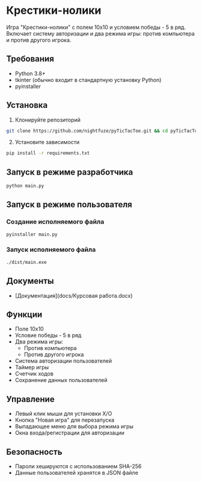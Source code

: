 # Крестики-нолики

Игра "Крестики-нолики" с полем 10x10 и условием победы - 5 в ряд. Включает систему авторизации и два режима игры: против компьютера и против другого игрока.

## Требования

- Python 3.8+
- tkinter (обычно входит в стандартную установку Python)
- pyinstaller

## Установка

1. Клонируйте репозиторий
```bash
git clone https://github.com/nightfuze/pyTicTacToe.git && cd pyTicTacToe
```

2. Установите зависимости
```bash
pip install -r requirements.txt
```

## Запуск в режиме разработчика

```bash
python main.py
```

## Запуск в режиме пользователя

### Создание исполняемого файла
```bash
pyinstaller main.py
```

### Запуск исполняемого файла
```bash
./dist/main.exe
```

## Документы

- [Документация](docs/Курсовая работа.docx)

## Функции

- Поле 10x10
- Условие победы - 5 в ряд
- Два режима игры:
  - Против компьютера
  - Против другого игрока
- Система авторизации пользователей
- Таймер игры
- Счетчик ходов
- Сохранение данных пользователей

## Управление

- Левый клик мыши для установки X/O
- Кнопка "Новая игра" для перезапуска
- Выпадающее меню для выбора режима игры
- Окна входа/регистрации для авторизации

## Безопасность

- Пароли хешируются с использованием SHA-256
- Данные пользователей хранятся в JSON файле
